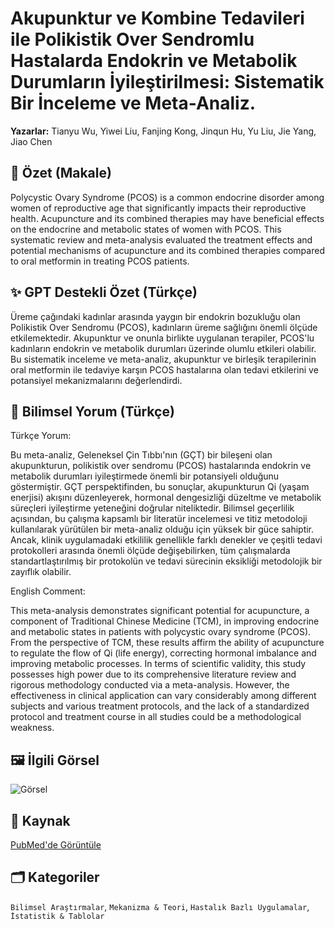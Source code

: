 # Akupunktur ve Kombine Tedavileri ile Polikistik Over Sendromlu Hastalarda Endokrin ve Metabolik Durumların İyileştirilmesi: Sistematik Bir İnceleme ve Meta-Analiz.

**Yazarlar:** Tianyu Wu, Yiwei Liu, Fanjing Kong, Jinqun Hu, Yu Liu, Jie Yang, Jiao Chen

## 🧬 Özet (Makale)
Polycystic Ovary Syndrome (PCOS) is a common endocrine disorder among women of reproductive age that significantly impacts their reproductive health. Acupuncture and its combined therapies may have beneficial effects on the endocrine and metabolic states of women with PCOS. This systematic review and meta-analysis evaluated the treatment effects and potential mechanisms of acupuncture and its combined therapies compared to oral metformin in treating PCOS patients.

## ✨ GPT Destekli Özet (Türkçe)
Üreme çağındaki kadınlar arasında yaygın bir endokrin bozukluğu olan Polikistik Over Sendromu (PCOS), kadınların üreme sağlığını önemli ölçüde etkilemektedir. Akupunktur ve onunla birlikte uygulanan terapiler, PCOS'lu kadınların endokrin ve metabolik durumları üzerinde olumlu etkileri olabilir. Bu sistematik inceleme ve meta-analiz, akupunktur ve birleşik terapilerinin oral metformin ile tedaviye karşın PCOS hastalarına olan tedavi etkilerini ve potansiyel mekanizmalarını değerlendirdi.

## 🧠 Bilimsel Yorum (Türkçe)
Türkçe Yorum:

Bu meta-analiz, Geleneksel Çin Tıbbı'nın (GÇT) bir bileşeni olan akupunkturun, polikistik over sendromu (PCOS) hastalarında endokrin ve metabolik durumları iyileştirmede önemli bir potansiyeli olduğunu göstermiştir. GÇT perspektifinden, bu sonuçlar, akupunkturun Qi (yaşam enerjisi) akışını düzenleyerek, hormonal dengesizliği düzeltme ve metabolik süreçleri iyileştirme yeteneğini doğrular niteliktedir. Bilimsel geçerlilik açısından, bu çalışma kapsamlı bir literatür incelemesi ve titiz metodoloji kullanılarak yürütülen bir meta-analiz olduğu için yüksek bir güce sahiptir. Ancak, klinik uygulamadaki etkililik genellikle farklı denekler ve çeşitli tedavi protokolleri arasında önemli ölçüde değişebilirken, tüm çalışmalarda standartlaştırılmış bir protokolün ve tedavi sürecinin eksikliği metodolojik bir zayıflık olabilir.

English Comment:

This meta-analysis demonstrates significant potential for acupuncture, a component of Traditional Chinese Medicine (TCM), in improving endocrine and metabolic states in patients with polycystic ovary syndrome (PCOS). From the perspective of TCM, these results affirm the ability of acupuncture to regulate the flow of Qi (life energy), correcting hormonal imbalance and improving metabolic processes. In terms of scientific validity, this study possesses high power due to its comprehensive literature review and rigorous methodology conducted via a meta-analysis. However, the effectiveness in clinical application can vary considerably among different subjects and various treatment protocols, and the lack of a standardized protocol and treatment course in all studies could be a methodological weakness.

## 🖼️ İlgili Görsel
![Görsel](https://oaidalleapiprodscus.blob.core.windows.net/private/org-bb2jTKorMyGA6Ae9CBZIHTY6/user-WkL0nDv4yLhNmEZntVH46o5I/img-xjTM6gNkIgK2ilyJSyx7fdmG.png?st=2025-03-28T18%3A22%3A19Z&se=2025-03-28T20%3A22%3A19Z&sp=r&sv=2024-08-04&sr=b&rscd=inline&rsct=image/png&skoid=d505667d-d6c1-4a0a-bac7-5c84a87759f8&sktid=a48cca56-e6da-484e-a814-9c849652bcb3&skt=2025-03-28T15%3A08%3A00Z&ske=2025-03-29T15%3A08%3A00Z&sks=b&skv=2024-08-04&sig=eKyKVzZ5K7zRqirPqLVbm3IoVRplJqpCnterFGQFwF8%3D)

## 🔗 Kaynak
[PubMed'de Görüntüle](https://pubmed.ncbi.nlm.nih.gov/40091529/)

## 🗂️ Kategoriler
`Bilimsel Araştırmalar`, `Mekanizma & Teori`, `Hastalık Bazlı Uygulamalar`, `İstatistik & Tablolar`

